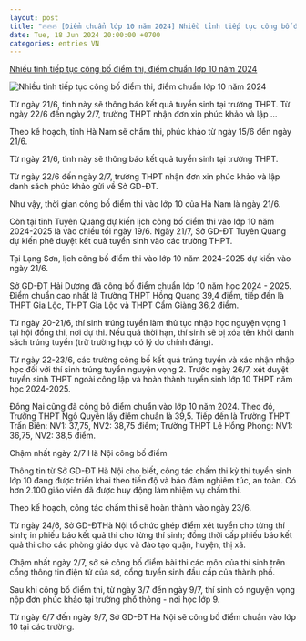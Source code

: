 ```yaml
---
layout: post
title: "🔥🔥🔥 [Điểm chuẩn lớp 10 năm 2024] Nhiều tỉnh tiếp tục công bố điểm thi, điểm chuẩn lớp 10 năm 2024"
date: Tue, 18 Jun 2024 20:00:00 +0700
categories: entries VN
---
```

[Nhiều tỉnh tiếp tục công bố điểm thi, điểm chuẩn lớp 10 năm 2024](https://vietnamnet.vn/hom-nay-tuyen-quang-hai-duong-cong-bo-diem-thi-diem-chuan-lop-10-nam-2024-2293182.html)

![Nhiều tỉnh tiếp tục công bố điểm thi, điểm chuẩn lớp 10 năm 2024](https://static-images.vnncdn.net/vps_images_publish/000001/000003/2024/6/19/diem-chuan18-2639.jpeg?width=0&s=Fre0T1MBiajHIquaDHohdA)

Từ ngày 21/6, tỉnh này sẽ thông báo kết quả tuyển sinh tại trường THPT. Từ ngày 22/6 đến ngày 2/7, trường THPT nhận đơn xin phúc khảo và lập ...

Theo kế hoạch, tỉnh Hà Nam sẽ chấm thi, phúc khảo từ ngày 15/6 đến ngày 21/6.

Từ ngày 21/6, tỉnh này sẽ thông báo kết quả tuyển sinh tại trường THPT.

Từ ngày 22/6 đến ngày 2/7, trường THPT nhận đơn xin phúc khảo và lập danh sách phúc khảo gửi về Sở GD-ĐT.

Như vậy, thời gian công bố điểm thi vào lớp 10 của Hà Nam là ngày 21/6.

Còn tại tỉnh Tuyên Quang dự kiến lịch công bố điểm thi vào lớp 10 năm 2024-2025 là vào chiều tối ngày 19/6. Ngày 21/7, Sở GD-ĐT Tuyên Quang dự kiến phê duyệt kết quả tuyển sinh vào các trường THPT.

Tại Lạng Sơn, lịch công bố điểm thi vào lớp 10 năm 2024-2025 dự kiến vào ngày 21/6.

Sở GD-ĐT Hải Dương đã công bố điểm chuẩn lớp 10 năm học 2024 - 2025. Điểm chuẩn cao nhất là Trường THPT Hồng Quang 39,4 điểm, tiếp đến là THPT Gia Lộc, THPT Gia Lộc và THPT Cẩm Giàng 36,2 điểm.

Từ ngày 20-21/6, thí sinh trúng tuyển làm thủ tục nhập học nguyện vọng 1 tại hội đồng thi, nơi dự thi. Nếu quá thời hạn, thí sinh sẽ bị xóa tên khỏi danh sách trúng tuyển (trừ trường hợp có lý do chính đáng).

Từ ngày 22-23/6, các trường công bố kết quả trúng tuyển và xác nhận nhập học đối với thí sinh trúng tuyển nguyện vọng 2. Trước ngày 26/7, xét duyệt tuyển sinh THPT ngoài công lập và hoàn thành tuyển sinh lớp 10 THPT năm học 2024-2025.

Đồng Nai cũng đã công bố điểm chuẩn vào lớp 10 năm 2024. Theo đó, Trường THPT Ngô Quyền lấy điểm chuẩn là 39,5. Tiếp đến là Trường THPT Trấn Biên: NV1: 37,75, NV2: 38,75 điểm; Trường THPT Lê Hồng Phong: NV1: 36,75, NV2: 38,5 điểm.

Chậm nhất ngày 2/7 Hà Nội công bố điểm

Thông tin từ Sở GD-ĐT Hà Nội cho biết, công tác chấm thi kỳ thi tuyển sinh lớp 10 đang được triển khai theo tiến độ và bảo đảm nghiêm túc, an toàn. Có hơn 2.100 giáo viên đã được huy động làm nhiệm vụ chấm thi.

Theo kế hoạch, công tác chấm thi sẽ hoàn thành vào ngày 23/6.

Từ ngày 24/6, Sở GD-ĐTHà Nội tổ chức ghép điểm xét tuyển cho từng thí sinh; in phiếu báo kết quả thi cho từng thí sinh; đồng thời cấp phiếu báo kết quả thi cho các phòng giáo dục và đào tạo quận, huyện, thị xã.

Chậm nhất ngày 2/7, sở sẽ công bố điểm bài thi các môn của thí sinh trên cổng thông tin điện tử của sở, cổng tuyển sinh đầu cấp của thành phố.

Sau khi công bố điểm thi, từ ngày 3/7 đến ngày 9/7, thí sinh có nguyện vọng nộp đơn phúc khảo tại trường phổ thông - nơi học lớp 9.

Từ ngày 6/7 đến ngày 9/7, Sở GD-ĐT Hà Nội sẽ công bố điểm chuẩn vào lớp 10 tại các trường.

